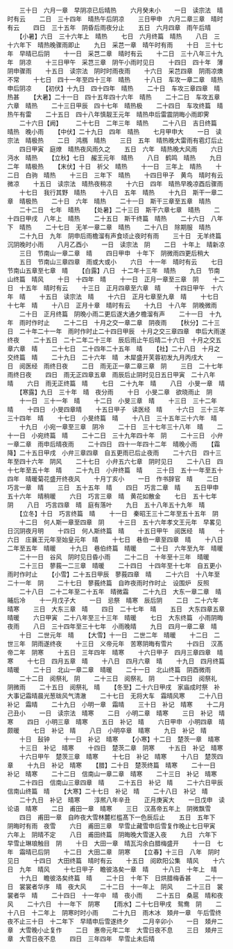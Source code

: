<!-- { "loadSidebar": true } -->
　　三十日　六月一章　早阴凉已后晴热
　　六月癸未小
　　一日　读宗法　晴时有云
　　二日　三十四年　晴热午后阴凉
　　三日甲申　六月二章三章　晴时有云
　　四日　三十五年　阴昏后雨夜分止
　　五日　六月四章　雨午后晴
　　【小暑】六日　三十六年上　晴热
　　七日　六月终篇　晴热
　　八日　三十六年下　晴热晚骤雨即止
　　九日　采芑一章　晴午时有雨
　　十日　三十七年　早晴已后阴
　　十一日　采芑二章　晴时有云
　　十二日　三十八年三十九年　阴凉
　　十三日甲午　采芑三章　阴午小雨时见日
　　十四日　四十年　薄阴申骤雨
　　十五日　读宗法　阴时时雨夜雨
　　十六日　采芑四章　阴雨凉燠不常
　　十七日　四十一年至四十三年　晴热
　　十八日　车攻一章二章　晴热申后阴凉
　　【初伏】十九日　四十四年　晴热
　　二十日　车攻三章四章　晴热甚
　　【大暑】二十一日　四十五年四十六年　晴热
　　二十二日　车攻五章六章　晴热
　　二十三日甲辰　四十七年　晴热极
　　二十四日　车攻终篇　晴热午有雷
　　二十五日　四十八年慎靓王元年　晴热申后雷震阴晦小雨即霁
　　二十六日【阙】
　　二十七日　二年三年　晴热
　　二十八日　吉日终篇　晴热　晚小雨
　　【中伏】二十九日　四年　晴热
　　七月甲申大
　　一日　读宗法　晴极热
　　二日　鸿鴈　晴热
　　三日　五年　晴热晚大雷雨有雹灯后止
　　四日甲寅　庭燎　晴热夜风雨久之
　　五日　六年　晴热晚大风雨
　　六日　沔水　晴热
　　【立秋】七日　赧王元年　晴热
　　八日　鹤鸣　晴热
　　九日　二年　晴极热
　　【末伏】十日　祈父　晴热
　　十一日　三年上　晴热
　　十二日　白驹　晴热
　　十三日　三年下　晴热
　　十四日甲子　黄鸟　晴时有云微凉
　　十五日　读宗法　晴热夜稍凉
　　十六日　四年　晴热早晚凉酉后骤雨
　　十七日　我行其野　晴热
　　十八日　五年　晴热
　　十九日　斯干一章二章　晴极热
　　二十日　六年　晴热
　　二十一日　斯干三章至五章　晴热
　　二十二日　七年　晴热
　　【处暑】二十三日　斯干六章七章　晴热
　　二十四日甲戌　八年上　晴热
　　二十五日　斯干终篇　晴热
　　二十六日　八年下　晴热
　　二十七日　无羊一章二章　晴热
　　二十八日　除期服　晴热
　　二十九日　九年　阴申后雨檐溜有声食顷止夜时有雨
　　三十日　无羊终篇　沉阴晚时小雨
　　八月乙酉小
　　一日　读宗法　阴
　　二日　十年上　晴新凉
　　三日　节南山一章二章　晴
　　四日甲申　十年下　阴微雨四更后稍大
　　五日　节南山三章四章　雨或大或小
　　六日　十一年　晴时有云
　　七日　节南山五章至七章　晴
　　【白露】八日　十二年十三年　晴热
　　九日　节南山终篇　晴风
　　十日　十四年　晴
　　十一日　正月一章至三章　阴
　　十二日　十五年　晴时有云
　　十三日　正月四章至六章　晴
　　十四日甲午　十六年　晴
　　十五日　读宗法　晴
　　十六日　正月七章至九章　晴
　　十七日　十七年　晴
　　十八日　正月十章　晴时有云
　　十九日　十八年　阴晚微雨
　　二十日　正月终篇　阴晚小雨二更后遂大通夕檐溜有声
　　二十一日　十九年　雨时作时止
　　二十二日　十月之交一章二章　阴夜雨
　　【秋分】二十三日　二十年二十一年　雨时作时止二十四日甲辰　十月之交三章四章　申后大雨遂终夜
　　二十五日　二十二年二十三年　辰后雨止午后晴二十六日　十月之交五章六章　晴
　　二十七日　二十四年二十五年　晴
　　【社】二十八日　十月之交终篇　晴
　　二十九日　二十六年　晴　木犀盛开芙蓉初发九月丙戌大
　　一日　阅医经　雨终日夜
　　二日　雨无正一章二章三章　阴
　　三日　二十七年　雨终日夜
　　四日　雨无正四章五章　雨辰后止阴时见日五日甲寅　二十八年　晴
　　六日　雨无正终篇　晴
　　七日　二十九年　晴
　　八日　小旻一章　晴
　　【寒露】九日　三十年　晴　夜分雨
　　十日　小旻二章　欲晓雨止　阴
　　十一日　三十一年　晴
　　十二日　小旻三章　晴
　　十三日　三十二年　晴
　　十四日　小旻四章晴
　　十五日甲子　读医经　晴
　　十六日　三十三年三十四年　晴
　　十七日　小旻终篇　晴
　　十八日　三十五年三十六年　晴
　　十九日　小宛一章至三章　阴冷
　　二十日　三十七年三十八年　晴
　　二十一日　小宛终篇　晴
　　二十二日　三十九年四十年　阴
　　二十三日　小弁一章二章　雨申后晴夜雨
　　二十四日　四十一年四十二年　晴晚小雨
　　【霜降】二十五日甲戌　小弁三章四章　自五更雨已后止夜雨
　　二十六日　四十三年至四十六年　阴风
　　二十七日　小弁五六七章　阴时见日
　　二十八日　四十七年至五十年　晴
　　二十九日　小弁终篇　晴
　　三十日　五十一年至五十四年　晴暖菊花盛开终夜风
　　十月丁亥小
　　一日　作书辞官　晴
　　二日　巧言一章　晴
　　三日　五十五年　晴
　　四日　巧言二章　晴
　　五日甲申　五十六年　晴稍暖
　　六日　巧言三章　晴　黄花如散金
　　七日　五十七年　阴
　　八日　巧言四章　晴　庭有落叶
　　九日　五十八年五十九年　晴
　　【立冬】十日　巧言终篇　晴
　　十一日　秦昭王三十二年至五十五年　阴
　　十二日　何人斯一章至四章　阴
　　十三日　五十六年孝文王元年　早畧见日沉阴夜月明
　　十四日　何人斯终篇　晴
　　十五日甲午　阅医经　晴
　　十六日　庄襄王元年至始皇元年　晴
　　十七日　巷伯一章至四章　晴
　　十八日　二年至五年　晴暖
　　十九日　巷伯终篇　晴暖
　　二十日　六年至九年　晴暖
　　二十一日　谷风　阴时见日昏小雨
　　二十二日　十年至十三年　晴暖
　　二十三日　蓼莪一二三章　晴暖
　　二十四日　十四年至十七年　自五更小雨时作时止
　　【小雪】二十五日甲辰　蓼莪四章　晴
　　二十六日　十八年至二十一年　阴
　　二十七日　蓼莪终篇　自昨夜雨时作时止　设围炉　反照
　　二十八日　二十二年至二十五年　晴微霜
　　二十九日　大东一章二章　晴晡后冷
　　十一月戊子大
　　一日　忌祭　晴寒　辰后阴
　　二日　二十六年　晴寒
　　三日　大东三章　晴
　　四日　二十七年　晴
　　五日　大东四章五章　晴暖
　　六日甲寅　二十八年至三十三年　晴暖
　　七日　大东终篇　小雨阴晦夜雨
　　八日　三十四年至三十七年　小雨晚晴
　　九日　四月一章二章　晴
　　十日　二世元年　晴
　　【大雪】十一日　二世二年　晴暖
　　十二日　二世三年　阴雨遂终夜
　　十三日　义帝元年　苦寒阴晦有雪片
　　十四日　汉髙帝二年　阴寒
　　十五日　三年四年　晴寒
　　十六日甲子　四月三章四章　晴寒
　　十七日　四月五章　晴
　　十八日　四月六章　晴
　　十九日　四月终篇　晴暖
　　二十日　北山一章二章　晴暖
　　二十一日　北山终篇　阴酉微雨
　　二十二日　阅祭礼　阴
　　二十三日　阅祭礼　阴
　　二十四日　阅祭礼　阴微雨
　　二十五日　阅祭礼　晴
　　【冬至】二十六日甲戌　家庙成时祭　补大事记霜晴晨光葱昽风气清澈
　　二十七日　无将大车　霜晴风寒
　　二十八日　补记　霜晴
　　二十九日　小明一章　霜晴
　　三十日　补记　晴寒
　　十二月己丑小
　　一日　读宗法　晴寒
　　二日　小明二章　晴寒
　　三日　补记　晴寒
　　四日　小明三章　晴寒
　　五日　补记　晴
　　六日甲申　小明四章　晴颇暖
　　七日　补记　晴
　　八日　小明卒章　晴寒
　　九日　补记　晴
　　十日　鼔钟
　　十一日　补记　晴寒
　　【小寒】十二日　楚茨一章　晴寒
　　十三日　补记　晴寒
　　十四日　楚茨二章　阴寒
　　十五日　补记　晴寒
　　十六日甲午　楚茨三章　晴寒
　　十七日　补记　晴寒
　　十八日　楚茨四章
　　十九日　补记　晴寒
　　【腊】二十日　楚茨终篇　晴寒
　　二十一日　补记　晴寒
　　二十二日　信南山一章二章　晴寒
　　二十三日　补记　晴寒
　　二十四日　信南山三章四章　晴
　　二十五日　补记　晴
　　二十六日甲辰　信南山终篇　晴
　　【大寒】二十七日　补记　晴
　　二十八日　补记　晴
　　二十九日　补记　晴寒
　　淳熈八年辛丑
　　正月庚寅大
　　一日戊申　读论语　晴寒
　　二日　甫田一章　晴寒
　　三日　汉髙帝五年上　阴微飘雪
　　四日　甫田一章　自昨夜大雪林麓栏槛髙下一色辰后止
　　五日　五年下　阴晦时有雨　夜雪
　　六日　甫田三章　早雪止藏雪申后雪复作晚止七日甲寅　六年上　阴晴不定
　　八日　甫田终篇　阴晦晚大雪遂入夜
　　九日　六年下　早雪止琳琅触目　阴
　　十日　大田一章　晴瓦沟余白腊梅盛开
　　十一日　七年　霜晴已后阴
　　十二日　大田二章　阴寒
　　【立春】十三日　八年　阴时见日
　　十四日　大田终篇　晴时有云
　　十五日　阅欧阳公集　晴风
　　十六日　九年　晴风
　　十七日甲子　瞻彼洛矣一章　晴
　　十八日　十年上　晴
　　十九日　瞻彼洛矣终篇　晴
　　二十日　十年下　日烘腊梅香甚
　　二十一日　裳裳者华序　晴　夜大风
　　二十二日　十一年上　阴风
　　二十三日　裳裳者华　晴
　　二十四日　十一年中　晴　夜小雨
　　二十五日　桑扈　晴和夜风
　　二十六日　十一年下　阴寒
　　【雨水】二十七日甲戌　鸳鸯　阴
　　二十八日　十二年上　阴寒时时小雨
　　二十九日　雨木冰　頍弁一章　午后雪终夜不止三十日　十二年下　早晴申后雪遂终夕
　　二月辛卯小
　　一日　頍弁二章　大雪晚小止复作
　　二日　惠帝元年二年　大雪日夜不息
　　三日　頍弁三章　大雪日夜不息
　　四日　三年四年　早雪止未后晴
